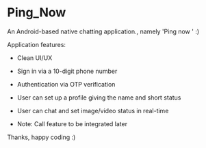 # Ping_Now
An Android-based native chatting application., namely 'Ping now ' :)

Application features:
- Clean UI/UX
- Sign in via a 10-digit phone number
- Authentication via OTP verification
- User can set up a profile giving the name and short status
- User can chat and set image/video status in real-time

- Note: Call feature to be integrated later

Thanks, happy coding :)

